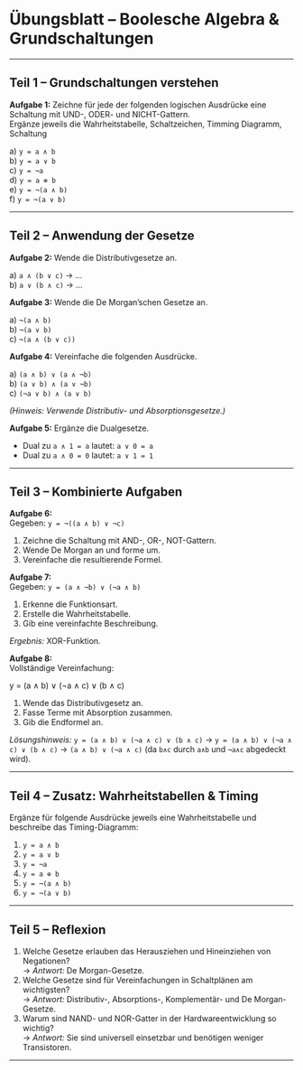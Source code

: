 # Übungsblatt – Boolesche Algebra & Grundschaltungen

---

## Teil 1 – Grundschaltungen verstehen

**Aufgabe 1:** Zeichne für jede der folgenden logischen Ausdrücke eine Schaltung mit UND-, ODER- und NICHT-Gattern.  
Ergänze jeweils die Wahrheitstabelle, Schaltzeichen, Timming Diagramm, Schaltung

a) `y = a ∧ b`  
b) `y = a ∨ b`  
c) `y = ¬a`  
d) `y = a ⊕ b`  
e) `y = ¬(a ∧ b)`  
f) `y = ¬(a ∨ b)`

---

## Teil 2 – Anwendung der Gesetze

**Aufgabe 2:** Wende die Distributivgesetze an.

a) `a ∧ (b ∨ c)` → …  
b) `a ∨ (b ∧ c)` → …

**Aufgabe 3:** Wende die De Morgan’schen Gesetze an.

a) `¬(a ∧ b)`  
b) `¬(a ∨ b)`  
c) `¬(a ∧ (b ∨ c))`

**Aufgabe 4:** Vereinfache die folgenden Ausdrücke.

a) `(a ∧ b) ∨ (a ∧ ¬b)`  
b) `(a ∨ b) ∧ (a ∨ ¬b)`  
c) `(¬a ∨ b) ∧ (a ∨ b)`

*(Hinweis: Verwende Distributiv- und Absorptionsgesetze.)*

**Aufgabe 5:** Ergänze die Dualgesetze.

- Dual zu `a ∧ 1 = a` lautet: `a ∨ 0 = a`  
- Dual zu `a ∧ 0 = 0` lautet: `a ∨ 1 = 1`

---

## Teil 3 – Kombinierte Aufgaben

**Aufgabe 6:**  
Gegeben: `y = ¬((a ∧ b) ∨ ¬c)`  
1. Zeichne die Schaltung mit AND-, OR-, NOT-Gattern.  
2. Wende De Morgan an und forme um.  
3. Vereinfache die resultierende Formel.

**Aufgabe 7:**  
Gegeben: `y = (a ∧ ¬b) ∨ (¬a ∧ b)`  
1. Erkenne die Funktionsart.  
2. Erstelle die Wahrheitstabelle.  
3. Gib eine vereinfachte Beschreibung.

*Ergebnis:* XOR-Funktion.

**Aufgabe 8:**  
Vollständige Vereinfachung:

y = (a ∧ b) ∨ (¬a ∧ c) ∨ (b ∧ c)


1. Wende das Distributivgesetz an.  
2. Fasse Terme mit Absorption zusammen.  
3. Gib die Endformel an.

*Lösungshinweis:* `y = (a ∧ b) ∨ (¬a ∧ c) ∨ (b ∧ c)` → `y = (a ∧ b) ∨ (¬a ∧ c) ∨ (b ∧ c)` → `(a ∧ b) ∨ (¬a ∧ c)` (da `b∧c` durch `a∧b` und `¬a∧c` abgedeckt wird).

---

## Teil 4 – Zusatz: Wahrheitstabellen & Timing

Ergänze für folgende Ausdrücke jeweils eine Wahrheitstabelle und beschreibe das Timing-Diagramm:

1. `y = a ∧ b`  
2. `y = a ∨ b`  
3. `y = ¬a`  
4. `y = a ⊕ b`  
5. `y = ¬(a ∧ b)`  
6. `y = ¬(a ∨ b)`

---

## Teil 5 – Reflexion

1. Welche Gesetze erlauben das Herausziehen und Hineinziehen von Negationen?  
   → *Antwort:* De Morgan-Gesetze.  
2. Welche Gesetze sind für Vereinfachungen in Schaltplänen am wichtigsten?  
   → *Antwort:* Distributiv-, Absorptions-, Komplementär- und De Morgan-Gesetze.  
3. Warum sind NAND- und NOR-Gatter in der Hardwareentwicklung so wichtig?  
   → *Antwort:* Sie sind universell einsetzbar und benötigen weniger Transistoren.

---
